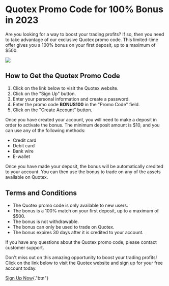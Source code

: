 # Quotex Promo Code for 100% Bonus in 2023

Are you looking for a way to boost your trading profits? If so, then you
need to take advantage of our exclusive Quotex promo code. This
limited-time offer gives you a 100% bonus on your first deposit, up to a
maximum of \$500.

[![](https://static.quotex.io/files/4_en/300_250.jpg)](https://traff.sbs/brokerqxlid)

## How to Get the Quotex Promo Code

1.  Click on the link below to visit the Quotex website.
2.  Click on the "Sign Up" button.
3.  Enter your personal information and create a password.
4.  Enter the promo code **BONUS100** in the "Promo Code" field.
5.  Click on the "Create Account" button.

Once you have created your account, you will need to make a deposit in
order to activate the bonus. The minimum deposit amount is \$10, and you
can use any of the following methods:

-   Credit card
-   Debit card
-   Bank wire
-   E-wallet

Once you have made your deposit, the bonus will be automatically
credited to your account. You can then use the bonus to trade on any of
the assets available on Quotex.

## Terms and Conditions

-   The Quotex promo code is only available to new users.
-   The bonus is a 100% match on your first deposit, up to a maximum of
    \$500.
-   The bonus is not withdrawable.
-   The bonus can only be used to trade on Quotex.
-   The bonus expires 30 days after it is credited to your account.

If you have any questions about the Quotex promo code, please contact
customer support.

Don\'t miss out on this amazing opportunity to boost your trading
profits! Click on the link below to visit the Quotex website and sign up
for your free account today.

[Sign Up Now](\%22https://traff.sbs/brokerqxsignup\%22){."btn"}

